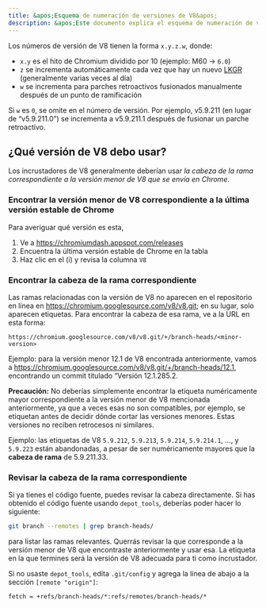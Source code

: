 ```yaml
---
title: &apos;Esquema de numeración de versiones de V8&apos;
description: &apos;Este documento explica el esquema de numeración de versiones de V8.&apos;
---
```

Los números de versión de V8 tienen la forma `x.y.z.w`, donde:

- `x.y` es el hito de Chromium dividido por 10 (ejemplo: M60 → `6.0`)
- `z` se incrementa automáticamente cada vez que hay un nuevo [LKGR](https://www.chromium.org/chromium-os/developer-library/glossary/#acronyms) (generalmente varias veces al día)
- `w` se incrementa para parches retroactivos fusionados manualmente después de un punto de ramificación

Si `w` es `0`, se omite en el número de versión. Por ejemplo, v5.9.211 (en lugar de “v5.9.211.0”) se incrementa a v5.9.211.1 después de fusionar un parche retroactivo.

## ¿Qué versión de V8 debo usar?

Los incrustadores de V8 generalmente deberían usar *la cabeza de la rama correspondiente a la versión menor de V8 que se envía en Chrome*.

### Encontrar la versión menor de V8 correspondiente a la última versión estable de Chrome

Para averiguar qué versión es esta,

1. Ve a https://chromiumdash.appspot.com/releases
2. Encuentra la última versión estable de Chrome en la tabla
3. Haz clic en el (i) y revisa la columna `V8`


### Encontrar la cabeza de la rama correspondiente

Las ramas relacionadas con la versión de V8 no aparecen en el repositorio en línea en https://chromium.googlesource.com/v8/v8.git; en su lugar, solo aparecen etiquetas. Para encontrar la cabeza de esa rama, ve a la URL en esta forma:

```
https://chromium.googlesource.com/v8/v8.git/+/branch-heads/<minor-version>
```

Ejemplo: para la versión menor 12.1 de V8 encontrada anteriormente, vamos a https://chromium.googlesource.com/v8/v8.git/+/branch-heads/12.1, encontrando un commit titulado “Versión 12.1.285.2.

**Precaución:** No deberías simplemente encontrar la etiqueta numéricamente mayor correspondiente a la versión menor de V8 mencionada anteriormente, ya que a veces esas no son compatibles, por ejemplo, se etiquetan antes de decidir dónde cortar las versiones menores. Estas versiones no reciben retrocesos ni similares.

Ejemplo: las etiquetas de V8 `5.9.212`, `5.9.213`, `5.9.214`, `5.9.214.1`, …, y `5.9.223` están abandonadas, a pesar de ser numéricamente mayores que la **cabeza de rama** de 5.9.211.33.

### Revisar la cabeza de la rama correspondiente

Si ya tienes el código fuente, puedes revisar la cabeza directamente. Si has obtenido el código fuente usando `depot_tools`, deberías poder hacer lo siguiente:

```bash
git branch --remotes | grep branch-heads/
```

para listar las ramas relevantes. Querrás revisar la que corresponde a la versión menor de V8 que encontraste anteriormente y usar esa. La etiqueta en la que termines será la versión de V8 adecuada para ti como incrustador.

Si no usaste `depot_tools`, edita `.git/config` y agrega la línea de abajo a la sección `[remote "origin"]`:

```
fetch = +refs/branch-heads/*:refs/remotes/branch-heads/*
```
